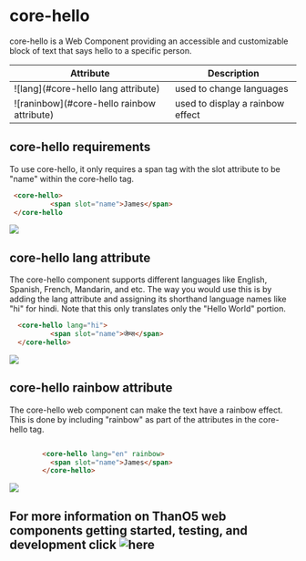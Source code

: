 #  core-hello

core-hello is a Web Component providing an accessible and customizable block of text that says hello to a specific person.


Attribute | Description
--------- | -----------
![lang](#core-hello lang attribute) | used to change languages
![raninbow](#core-hello rainbow attribute) | used to display a rainbow effect


## core-hello requirements

To use core-hello, it only requires a span tag with the slot attribute to be "name" within the core-hello tag.

```html
 <core-hello>
          <span slot="name">James</span>
 </core-hello

```

![](https://i.ibb.co/V9DWWyS/Screen-Shot-2019-06-12-at-6-53-12-PM.png)

## core-hello lang attribute

The core-hello component supports different languages like English, Spanish, French, Mandarin, and etc. The way you would use this is by adding the lang attribute and assigning its shorthand language names like "hi" for hindi. Note that this only translates only the "Hello World" portion. 



```html
  <core-hello lang="hi">
          <span slot="name">जेम्स</span>
  </core-hello>
```

![](https://i.ibb.co/Dg8Gn2V/Screen-Shot-2019-06-12-at-7-02-01-PM.png)



## core-hello rainbow attribute

The core-hello web component can make the text have a rainbow effect. This is done by including "rainbow" as part of the attributes in the core-hello tag. 

```html

        <core-hello lang="en" rainbow>
          <span slot="name">James</span>
        </core-hello>
```

![](https://media.giphy.com/media/Uqkw846S6TJjdVJ5vN/giphy.gif)



## For more information on ThanO5 web components getting started, testing, and development click ![here](https://github.com/ucsd-cse112/thanOS#thanos)
